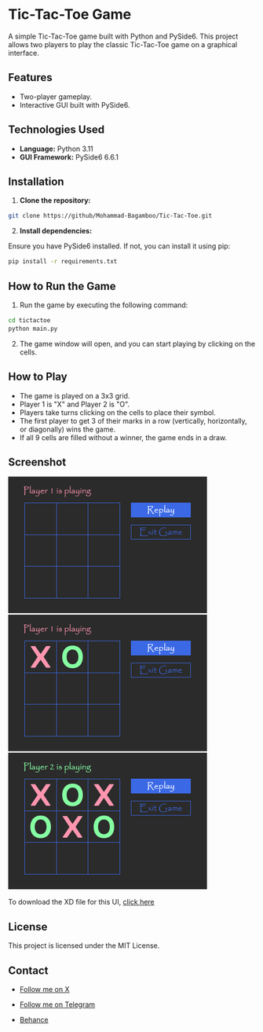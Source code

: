 # Tic-Tac-Toe Game

A simple Tic-Tac-Toe game built with Python and PySide6. This project allows two players to play the classic Tic-Tac-Toe game on a graphical interface.

## Features

- Two-player gameplay.
- Interactive GUI built with PySide6.

## Technologies Used

- **Language:** Python 3.11
- **GUI Framework:** PySide6 6.6.1

## Installation

1. **Clone the repository:**

```bash
git clone https://github/Mohammad-Bagamboo/Tic-Tac-Toe.git
```

2. **Install dependencies:**

Ensure you have PySide6 installed. If not, you can install it using pip:

```bash
pip install -r requirements.txt
```

## How to Run the Game

1. Run the game by executing the following command:

```bash
cd tictactoe
python main.py
```

2. The game window will open, and you can start playing by clicking on the cells.

## How to Play

- The game is played on a 3x3 grid.
- Player 1 is "X" and Player 2 is "O".
- Players take turns clicking on the cells to place their symbol.
- The first player to get 3 of their marks in a row (vertically, horizontally, or diagonally) wins the game.
- If all 9 cells are filled without a winner, the game ends in a draw.

## Screenshot

![Tic-Tac-Toe Screenshot](screenshots/ttt1.png)
![Tic-Tac-Toe Screenshot](screenshots/ttt2.png)
![Tic-Tac-Toe Screenshot](screenshots/ttt3.png)

To download the XD file for this UI, [click here](https://t.me/Mohammad_Bagamboo)

## License

This project is licensed under the MIT License.

## Contact

- [Follow me on X](https://x.com/Mohamad_Bagambo)

- [Follow me on Telegram](https://t.me/Mohammad_Bagamboo)

- [Behance](https://MohammadBagamboo)
